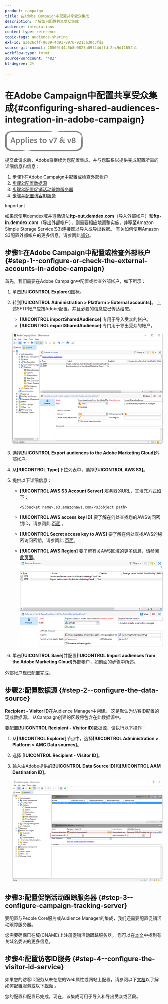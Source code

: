 ```yaml
---
product: campaign
title: 在Adobe Campaign中配置共享受众集成
description: 了解如何配置共享受众集成
audience: integrations
content-type: reference
topic-tags: audience-sharing
exl-id: a3e26cff-9609-4d91-8976-9213a30c3fd2
source-git-commit: 20509f44c5b8e0827a09f44dffdf2ec9d11652a1
workflow-type: tm+mt
source-wordcount: '482'
ht-degree: 2%

---
```


# 在Adobe Campaign中配置共享受众集成{#configuring-shared-audiences-integration-in-adobe-campaign}

![](../../assets/common.svg)

提交此请求后，Adobe将继续为您配置集成，并与您联系以提供完成配置所需的详细信息和信息：

1. [步骤1:在Adobe Campaign中配置或检查外部帐户](#step-1--configure-or-check-the-external-accounts-in-adobe-campaign)
1. [步骤2:配置数据源](#step-2--configure-the-data-source)
1. [步骤3:配置促销活动跟踪服务器](#step-3--configure-campaign-tracking-server)
1. [步骤4:配置访客ID服务](#step-4--configure-the-visitor-id-service)

>[!IMPORTANT]
>
>如果您使用demdex域并遵循语法&#x200B;**ftp-out.demdex.com**（导入外部帐户）和&#x200B;**ftp-in.demdex.com**（导出外部帐户），则需要相应地调整实施，并移至Amazon Simple Storage Service(S3)连接器以导入或导出数据。 有关如何使用Amazon S3配置外部帐户的更多信息，请参阅此[部分](../../integrations/using/configuring-shared-audiences-integration-in-adobe-campaign.md#step-1--configure-or-check-the-external-accounts-in-adobe-campaign)。

## 步骤1:在Adobe Campaign中配置或检查外部帐户 {#step-1--configure-or-check-the-external-accounts-in-adobe-campaign}

首先，我们需要在Adobe Campaign中配置或检查外部帐户，如下所示：

1. 单击&#x200B;**[!UICONTROL Explorer]**&#x200B;图标。
1. 转到&#x200B;**[!UICONTROL Administration > Platform > External accounts]**。 上述SFTP帐户应按Adobe配置，并且必要的信息应已传达给您。

   * **[!UICONTROL importSharedAudience]**:专用于导入受众的帐户。
   * **[!UICONTROL exportSharedAudience]**:专门用于导出受众的帐户。

   ![](assets/aam_config_1.png)

1. 选择&#x200B;**[!UICONTROL Export audiences to the Adobe Marketing Cloud]**&#x200B;外部帐户。

1. 从&#x200B;**[!UICONTROL Type]**&#x200B;下拉列表中，选择&#x200B;**[!UICONTROL AWS S3]**。

1. 提供以下详细信息：

   * **[!UICONTROL AWS S3 Account Server]**
服务器的URL，其填充方式如下：

      ```
      <S3bucket name>.s3.amazonaws.com/<s3object path>
      ```

   * **[!UICONTROL AWS access key ID]**
要了解在何处查找您的AWS访问密钥ID，请参阅此 [页面](https://docs.aws.amazon.com/general/latest/gr/aws-sec-cred-types.html#access-keys-and-secret-access-keys) 。

   * **[!UICONTROL Secret access key to AWS]**
要了解在何处查找AWS的秘密访问密钥，请参阅此 [页面](https://aws.amazon.com/fr/blogs/security/wheres-my-secret-access-key/)。

   * **[!UICONTROL AWS Region]**
要了解有关AWS区域的更多信息，请参阅 [此页面](https://aws.amazon.com/about-aws/global-infrastructure/regions_az/)。
   ![](assets/aam_config_2.png)

1. 单击&#x200B;**[!UICONTROL Save]**&#x200B;并配置&#x200B;**[!UICONTROL Import audiences from the Adobe Marketing Cloud]**&#x200B;外部帐户，如前面的步骤中所述。

外部帐户现已配置完成。

## 步骤2:配置数据源 {#step-2--configure-the-data-source}

**Recipient - Visitor ID**&#x200B;在Audience Manager中创建。 这是默认为访客ID配置的现成数据源。 从Campaign创建的区段将包含在此数据源中。

要配置&#x200B;**[!UICONTROL Recipient - Visitor ID]**&#x200B;数据源，请执行以下操作：

1. 从&#x200B;**[!UICONTROL Explorer]**&#x200B;节点中，选择&#x200B;**[!UICONTROL Administration > Platform > AMC Data sources]**。
1. 选择 **[!UICONTROL Recipient - Visitor ID]**。
1. 输入由Adobe提供的&#x200B;**[!UICONTROL Data Source ID]**&#x200B;和&#x200B;**[!UICONTROL AAM Destination ID]**。

   ![](assets/aam_config_3.png)

## 步骤3:配置促销活动跟踪服务器 {#step-3--configure-campaign-tracking-server}

要配置与People Core服务或Audience Manager的集成，我们还需要配置促销活动跟踪服务器。

您需要确保已在域(CNAME)上注册促销活动跟踪服务器。 您可以在[本文](https://helpx.adobe.com/cn/campaign/kb/domain-name-delegation.html)中找到有关域名委派的更多信息。

## 步骤4:配置访客ID服务 {#step-4--configure-the-visitor-id-service}

如果您的访客ID服务从未在您的Web属性或网站上配置，请参阅以下[文档](https://experienceleague.adobe.com/docs/id-service/using/implementation/setup-aam-analytics.html)以了解如何配置服务或以下[视频](https://helpx.adobe.com/cn/marketing-cloud/how-to/email-marketing.html#step-two) 。

您的配置和配置已完成，现在，该集成可用于导入和导出受众或区段。
